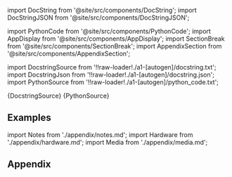 
[//]: # (Custom component imports)

import DocString from '@site/src/components/DocString';
import DocStringJSON from '@site/src/components/DocStringJSON';

import PythonCode from '@site/src/components/PythonCode';
import AppDisplay from '@site/src/components/AppDisplay';
import SectionBreak from '@site/src/components/SectionBreak';
import AppendixSection from '@site/src/components/AppendixSection';

[//]: # (Docstring)

import DocstringSource from '!!raw-loader!./a1-[autogen]/docstring.txt';
import DocstringJson from '!!raw-loader!./a1-[autogen]/docstring.json';
import PythonSource from '!!raw-loader!./a1-[autogen]/python_code.txt';

<DocString>{DocstringSource}</DocString>
<DocStringJSON data={DocstringJson} />
<PythonCode GLink='EXTRACTORS/FILE/OPEN_PARQUET/OPEN_PARQUET.py'>{PythonSource}</PythonCode>

<SectionBreak />

    

[//]: # (Examples)

## Examples

<AppDisplay 
  GLink='EXTRACTORS/FILE/OPEN_PARQUET'
  nodeLabel='OPEN_PARQUET'>
</AppDisplay>

<SectionBreak />

    

[//]: # (Appendix)

import Notes from './appendix/notes.md';
import Hardware from './appendix/hardware.md';
import Media from './appendix/media.md';

## Appendix

<AppendixSection index={0} folderPath='nodes/EXTRACTORS/FILE/OPEN_PARQUET/appendix/'><Notes /></AppendixSection>
<AppendixSection index={1} folderPath='nodes/EXTRACTORS/FILE/OPEN_PARQUET/appendix/'><Hardware /></AppendixSection>
<AppendixSection index={2} folderPath='nodes/EXTRACTORS/FILE/OPEN_PARQUET/appendix/'><Media /></AppendixSection>


